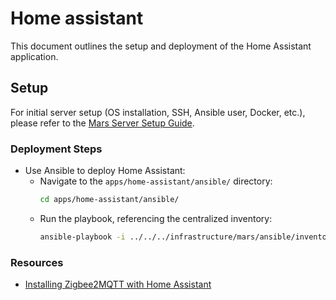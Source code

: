 # Home assistant 

This document outlines the setup and deployment of the Home Assistant application.

## Setup

For initial server setup (OS installation, SSH, Ansible user, Docker, etc.), please refer to the [Mars Server Setup Guide](../../infrastructure/mars/README.md).

### Deployment Steps

- Use Ansible to deploy Home Assistant:
  - Navigate to the `apps/home-assistant/ansible/` directory:
    ```bash
    cd apps/home-assistant/ansible/
    ```
  - Run the playbook, referencing the centralized inventory:
    ```bash
    ansible-playbook -i ../../../infrastructure/mars/ansible/inventory.ini playbook.yml
    ```

### Resources
- [Installing Zigbee2MQTT with Home Assistant](https://www.youtube.com/watch?v=sFSqgiOoPMs)